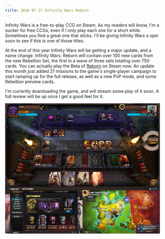 ```yaml
---
title: 2016 07 27 Infinity Wars Reborn
---
```


Infinity Wars is a free-to-play CCG on Steam. As my readers will know, I'm a sucker for free CCGs, even if I only play each one for a short while. Sometimes you find a great one that sticks. I'll be giving Infinity Wars a spin soon to see if this is one of those titles.

At the end of this year Infinity Wars will be getting a major update, and a name change. Infinity Wars: Reborn will contain over 100 new cards from the new Rebellion Set, the first in a wave of three sets totaling over 750 cards. You can actually play the Beta of [Reborn](http://r20.rs6.net/tn.jsp?f=001BE1MCcg31kvC9mDg6BietPJAbTimThISkN-q6sios_b_t2EwOJvUr1Ig2_nxPUs8fU5dsywCfwfJswFPbMkOJn1ljiInazloq7W0jjxCE95-8JLl-_Z20EHO0HfI_1TW5PvKhVxVQfNVEyQ4WTsBT2ewhbYqflrm3LV-CyDRAriRwB_iTmiU5Dd0oE4_TXSWRDwPAW43Ydk=&c=aZHCvDXaOE3_L45izMFISjr92IzsqurVbk5mesioB6sHOGTAjAzGjg==&ch=8GMzshl9x1OpYWQASryU4ZZoVSU0JIhyinGv0_Cd6cJHpocaYu5z0A==) on Steam now. An update this month just added 21 missions to the game's single-player campaign to start ramping up for the full release, as well as a new PvP mode, and some Rebellion preview cards.

I'm currently downloading the game, and will stream some play of it soon. A full review will be up once I get a good feel for it.

![Infinity Wars](/images/infinitywars/infinitywars.jpg)
